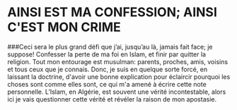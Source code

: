 # AINSI EST MA CONFESSION; AINSI C'EST MON CRIME


###Ceci sera le plus grand défi que j’ai, jusqu’au là, jamais fait face; je suppose! Confesser la perte de ma foi en Islam, et finir par quitter la religion. Tout mon entourage est musulman: parents, proches, amis, voisins et tous ceux que je connais. Donc, je suis en quelque sorte forcé, en laissant la doctrine, d'avoir une bonne explication pour éclaircir pourquoi les choses sont comme elles sont, ce qui m'a amené à écrire cette note personnelle. L’Islam, en Algérie, est souvent une vérité incontestable, alors ici je vais questionner cette vérité et révéler la raison de mon apostasie.
